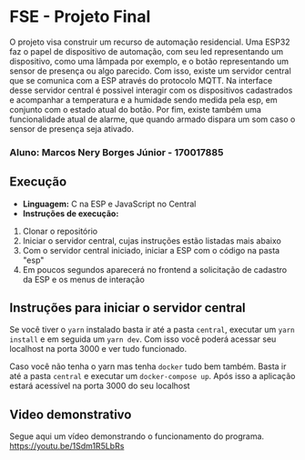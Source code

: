 # FSE - Projeto Final

O projeto visa construir um recurso de automação residencial. Uma ESP32 faz o papel de dispositivo de automação, com
seu led representando um dispositivo, como uma lâmpada por exemplo, e o botão representando um sensor de presença ou algo parecido.
Com isso, existe um servidor central que se comunica com a ESP através do protocolo MQTT. Na interface desse servidor central é possivel interagir com os dispositivos cadastrados e acompanhar a temperatura e a humidade sendo medida pela esp, em conjunto com o estado atual do botão.
Por fim, existe também uma funcionalidade atual de alarme, que quando armado dispara um som caso o sensor de presença seja ativado.

### Aluno: Marcos Nery Borges Júnior - 170017885

## Execução

- **Linguagem:** C na ESP e JavaScript no Central
- **Instruções de execução:**

1. Clonar o repositório
2. Iniciar o servidor central, cujas instruções estão listadas mais abaixo
3. Com o servidor central iniciado, iniciar a ESP com o código na pasta "esp"
4. Em poucos segundos aparecerá no frontend a solicitação de cadastro da ESP e os menus de interação

## Instruções para iniciar o servidor central

Se você tiver o `yarn` instalado basta ir até a pasta `central`,
executar um `yarn install` e em seguida um `yarn dev`. Com isso você poderá acessar seu localhost
na porta 3000 e ver tudo funcionado.

Caso você não tenha o yarn mas tenha `docker` tudo bem também. Basta ir até a pasta `central` e
executar um `docker-compose up`. Após isso a aplicação estará acessível na porta 3000 do seu localhost

## Video demonstrativo

Segue aqui um vídeo demonstrando o funcionamento do programa.
https://youtu.be/1Sdm1R5LbRs
